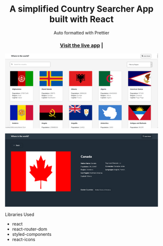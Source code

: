 <h1 align="center">A simplified Country Searcher App built with React</h1>

<div align="center">Auto formatted with Prettier</div>

<h3 align="center">
  <a href="https://whereintheworld-react.netlify.app/">Visit the live app</a> |
</h3>

![App screenshot](./assets/HomePage.PNG)

![App screenshot](./assets/DetailsPage.PNG)

<div align='left'> Libraries Used
  <ul>
    <li>react</li>
    <li>react-router-dom</li>
    <li>styled-components</li>
    <li>react-icons</li>
  </ul>
</div>
